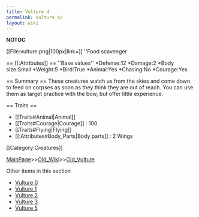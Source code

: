 ```yaml
---
title: Vulture 4
permalink: Vulture_4/
layout: wiki
---
```

__NOTOC__

[[File:vulture.png|100px|link=]] ''Food scavenger

== [[:Attributes]] ==
''Base values''
*Defense:12
*Damage:2
*Body size:Small
*Weight:5
*Bird:True
*Animal:Yes
*Chasing:No
*Courage:Yes

== Summary ==
These creatures watch us from the skies and come down to feed on corpses as soon as they think they are out of reach. You can use them as target practice with the bow, but offer little experience.

== Traits ==
* [[Traits#Animal|Animal]]
* [[Traits#Courage|Courage]] : 100
* [[Traits#Flying|Flying]]
* [[:Attributes#Body_Parts|Body parts]] : 2 Wings

[[Category:Creatures]]

[MainPage](/keeperrl_wiki/ "wikilink")>>[Old_Wiki](/keeperrl_wiki/Old_Wiki "wikilink")>>[Old_Vulture](/keeperrl_wiki/Old_Vulture "wikilink")

Other items in this section
-    [Vulture 0](/keeperrl_wiki/Vulture_0 "wikilink")
-    [Vulture 1](/keeperrl_wiki/Vulture_1 "wikilink")
-    [Vulture 2](/keeperrl_wiki/Vulture_2 "wikilink")
-    [Vulture 3](/keeperrl_wiki/Vulture_3 "wikilink")
-    [Vulture 5](/keeperrl_wiki/Vulture_5 "wikilink")
